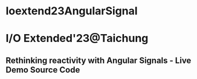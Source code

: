 # Ioextend23AngularSignal

<h1>I/O Extended'23@Taichung</h1>
<h2>Rethinking reactivity with Angular Signals - Live Demo Source Code</h2>
